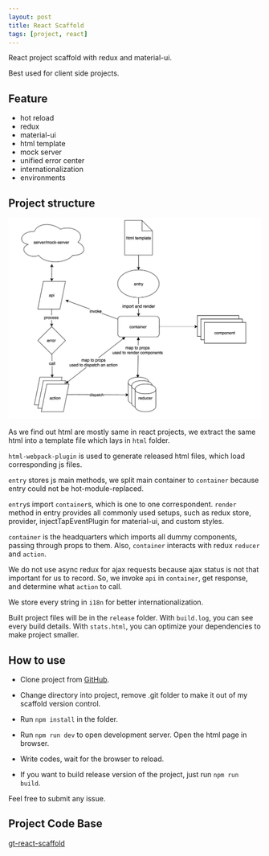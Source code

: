 ```yaml
---
layout: post
title: React Scaffold
tags: [project, react]
---
```


React project scaffold with redux and material-ui.

Best used for client side projects.

## Feature

- hot reload
- redux
- material-ui
- html template
- mock server
- unified error center
- internationalization
- environments

## Project structure

![flowchart](/assets/2016-10-10-react-scaffold/flowchart.png)

As we find out html are mostly same in react projects, we extract the same html into a template file which lays in `html` folder.

`html-webpack-plugin` is used to generate released html files, which load corresponding js files.

`entry` stores js main methods, we split main container to `container` because entry could not be hot-module-replaced.

`entry`s import `container`s, which is one to one correspondent. `render` method in entry provides all commonly used setups, such as redux store, provider, injectTapEventPlugin for material-ui, and custom styles.

`container` is the headquarters which imports all dummy components, passing through props to them. Also, `container` interacts with redux `reducer` and `action`.

We do not use async redux for ajax requests because ajax status is not that important for us to record. So, we invoke `api` in `container`, get response, and determine what `action` to call.

We store every string in `i18n` for better internationalization.

Built project files will be in the `release` folder. With `build.log`, you can see every build details. With `stats.html`, you can optimize your dependencies to make project smaller.

## How to use

- Clone project from [GitHub](https://github.com/vivaxy/gt-react-scaffold).

- Change directory into project, remove .git folder to make it out of my scaffold version control.

- Run `npm install` in the folder.

- Run `npm run dev` to open development server. Open the html page in browser.

- Write codes, wait for the browser to reload.

- If you want to build release version of the project, just run `npm run build`.

Feel free to submit any issue.

## Project Code Base

[gt-react-scaffold](https://github.com/vivaxy/gt-react-scaffold)
